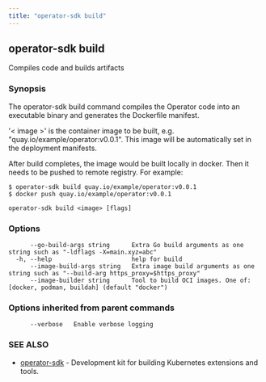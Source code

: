 ```yaml
---
title: "operator-sdk build"
---
```

## operator-sdk build

Compiles code and builds artifacts

### Synopsis

The operator-sdk build command compiles the Operator code into an executable binary
and generates the Dockerfile manifest.

'&lt; image &gt;' is the container image to be built, e.g. "quay.io/example/operator:v0.0.1".
This image will be automatically set in the deployment manifests.

After build completes, the image would be built locally in docker. Then it needs to
be pushed to remote registry.
For example:

	$ operator-sdk build quay.io/example/operator:v0.0.1
	$ docker push quay.io/example/operator:v0.0.1


```
operator-sdk build <image> [flags]
```

### Options

```
      --go-build-args string      Extra Go build arguments as one string such as "-ldflags -X=main.xyz=abc"
  -h, --help                      help for build
      --image-build-args string   Extra image build arguments as one string such as "--build-arg https_proxy=$https_proxy"
      --image-builder string      Tool to build OCI images. One of: [docker, podman, buildah] (default "docker")
```

### Options inherited from parent commands

```
      --verbose   Enable verbose logging
```

### SEE ALSO

* [operator-sdk](../operator-sdk)	 - Development kit for building Kubernetes extensions and tools.

